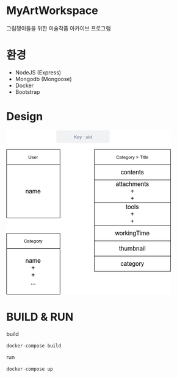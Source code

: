 # MyArtWorkspace
그림쟁이들을 위한 미술작품 아카이브 프로그램

# 환경
- NodeJS (Express) 
- Mongodb (Mongoose)
- Docker
- Bootstrap

# Design

![Alt text](https://github.com/jeongraeJR/MyArtWorkspace/blob/master/public/images/diagram.png?raw=true "diagram")

# BUILD & RUN
build
```
docker-compose build
```
run
```
docker-compose up
```
